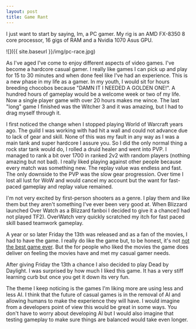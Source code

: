 ```yaml
---
layout: post
title: Game Rant
---
```


I just want to start by saying, Im, a PC gamer.  My rig is an AMD FX-8350 8 core processor, 16 gigs of RAM and a Nvidia 1070 Asus GPU.

  ![]({{ site.baseurl }}/img/pc-race.jpg)

As I've aged I've come to enjoy different aspects of video games.  I've become a hardcore casual gamer.  I really like games I can pick up and play for 15 to 30 minutes and when done feel like I've had an experience.  This is a new phase in my life as a gamer.  In my youth, I would sit for hours breeding chocobos because "DAMN IT I NEEDED A GOLDEN ONE!".  A hundred hours of gameplay would be a welcome week or two of my life.  Now a single player game with over 20 hours makes me wince.  The last "long" game I finished was the Witcher 3 and it was amazing, but  I had to drag myself through it.

I first noticed the change when I stopped playing World of Warcraft years ago.  The guild I was working with had hit a wall and could not advance due to lack of gear and skill.  None of this was my fault in any way as I was a main tank and super hardcore I assure you.  So I did the only normal thing a rock star tank would do, I rolled a druid healer and went into PVP.  I managed to rank a bit over 1700 in ranked 2v2 with random players (nothing amazing but not bad).  I really liked playing against other people because every match was something new.  The replay value was endless and fast.  The only downside to the PVP was the slow gear progression.  Over time I lost all lust for WoW and would cancel my account but the want for fast-paced gameplay and replay value remained.

I'm not very excited by first-person shooters as a genre.  I play them and like them but they aren't something I've ever been very good at.  When Blizzard launched Over Watch as a Blizzard fanboi I decided to give it a chance(I had not played TF2).  OverWatch very quickly scratched my itch for fast paced skill based teamwork gameplay.

A year or so later Friday the 13th was released and as a fan of the movies, I had to have the game.  I really do like the game but, to be honest, it's not [not the best game ever](http://www.metacritic.com/game/pc/friday-the-13th-the-game).  But the for people who liked the movies the game does deliver on feeling the movies have and met my casual gamer needs.

After giving Friday the 13th a chance I also decided to play Dead by Daylight.  I was surprised by how much I liked this game.  It has a very stiff learning curb but once you get it down its very fun.

The theme I keep noticing is the games I'm liking more are using less and less AI.  I think that the future of casual games is in the removal of AI and allowing humans to make the experience they will have.  I would imagine from a developers point of view this would be great in some ways.  You don't have to worry about developing AI but I would also imagine that testing gameplay to make sure things are balanced would take even longer.
